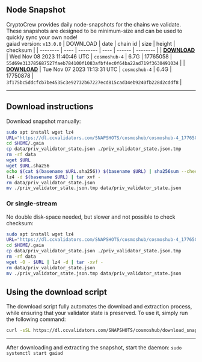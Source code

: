 ## Node Snapshot
CryptoCrew provides daily node-snapshots for the chains we validate. These snapshots are designed to be minimum-size and can be used to quickly sync your own node!  
gaiad version: `v13.0.0`
| DOWNLOAD | date | chain id | size | height | checksum |
| -------- | ---- | -------- | ---- | ------ | -------- |
| **[DOWNLOAD](https://dl.ccvalidators.com/SNAPSHOTS/cosmoshub/cosmoshub-4_17765058.tar.lz4)** | Wed Nov 08 2023 11:40:46 UTC | `cosmoshub-4` | 6.7G | 17765058 | `55d69e313785687527faeb784100f1083afbf4ec0f64ba22ad719f3630491034` |
| **[DOWNLOAD](https://dl.ccvalidators.com/SNAPSHOTS/cosmoshub/cosmoshub-4_17750878.tar.lz4)** | Tue Nov 07 2023 11:13:31 UTC | `cosmoshub-4` | 6.4G | 17750878 | `3f175bc5ddcfcb7be4535c3e92732b67227ecd815cad34eb9240fb228d2cddf8` |

---

## Download instructions
Download snapshot manually:
```sh
sudo apt install wget lz4
URL="https://dl.ccvalidators.com/SNAPSHOTS/cosmoshub/cosmoshub-4_17765058.tar.lz4"
cd $HOME/.gaia
cp data/priv_validator_state.json ./priv_validator_state.json.tmp
rm -rf data
wget $URL
wget $URL.sha256
echo $(cat $(basename $URL.sha256)) $(basename $URL) | sha256sum --check
lz4 -d $(basename $URL) | tar xvf -
rm data/priv_validator_state.json
mv ./priv_validator_state.json.tmp data/priv_validator_state.json
```

### Or single-stream
No double disk-space needed, but slower and not possible to check checksum:
```sh
sudo apt install wget lz4
URL="https://dl.ccvalidators.com/SNAPSHOTS/cosmoshub/cosmoshub-4_17765058.tar.lz4"
cd $HOME/.gaia
cp data/priv_validator_state.json ./priv_validator_state.json.tmp
rm -rf data
wget -O - $URL | lz4 -d | tar -xvf -
rm data/priv_validator_state.json
mv ./priv_validator_state.json.tmp data/priv_validator_state.json
```





## Using the download script

The download script fully automates the download and extraction process, while ensuring that your validator state is preserved. To use it, simply run the following command:
```sh
curl -sSL https://dl.ccvalidators.com/SNAPSHOTS/cosmoshub/download_snapshot.sh | bash
```
---

After downloading and extracting the snapshot, start the daemon: `sudo systemctl start gaiad`


